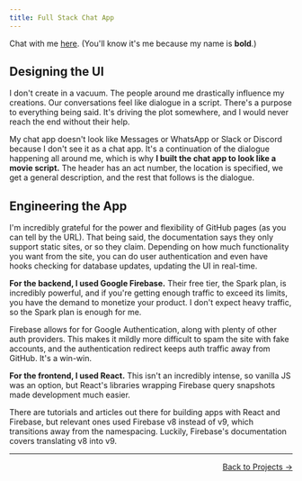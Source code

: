 ```yaml
---
title: Full Stack Chat App
---
```


Chat with me [here](https://ronikbhaskar.github.io/chat). (You'll know it's me because my name is **bold**.)

## Designing the UI

I don't create in a vacuum. The people around me drastically influence my creations. Our conversations feel like dialogue in a script. There's a purpose to everything being said. It's driving the plot somewhere, and I would never reach the end without their help. 

My chat app doesn't look like Messages or WhatsApp or Slack or Discord because I don't see it as a chat app. It's a continuation of the dialogue happening all around me, which is why **I built the chat app to look like a movie script.** The header has an act number, the location is specified, we get a general description, and the rest that follows is the dialogue.

## Engineering the App

I'm incredibly grateful for the power and flexibility of GitHub pages (as you can tell by the URL). That being said, the documentation says they only support static sites, or so they claim. Depending on how much functionality you want from the site, you can do user authentication and even have hooks checking for database updates, updating the UI in real-time. 

**For the backend, I used Google Firebase.** Their free tier, the Spark plan, is incredibly powerful, and if you're getting enough traffic to exceed its limits, you have the demand to monetize your product. I don't expect heavy traffic, so the Spark plan is enough for me.

Firebase allows for for Google Authentication, along with plenty of other auth providers. This makes it mildly more difficult to spam the site with fake accounts, and the authentication redirect keeps auth traffic away from GitHub. It's a win-win.

**For the frontend, I used React.** This isn't an incredibly intense, so vanilla JS was an option, but React's libraries wrapping Firebase query snapshots made development much easier. 

There are tutorials and articles out there for building apps with React and Firebase, but relevant ones used Firebase v8 instead of v9, which transitions away from the namespacing. Luckily, Firebase's documentation covers translating v8 into v9.

 ---

<p align="right"><a href="/projects/">Back to Projects →</a></p>